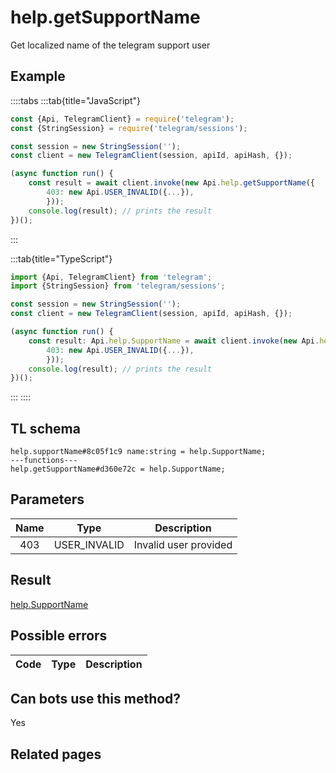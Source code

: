 # help.getSupportName

Get localized name of the telegram support user

## Example

::::tabs
:::tab{title="JavaScript"}

```js
const {Api, TelegramClient} = require('telegram');
const {StringSession} = require('telegram/sessions');

const session = new StringSession('');
const client = new TelegramClient(session, apiId, apiHash, {});

(async function run() {
    const result = await client.invoke(new Api.help.getSupportName({
		403: new Api.USER_INVALID({...}),
		}));
    console.log(result); // prints the result
})();

```

:::

:::tab{title="TypeScript"}

```ts
import {Api, TelegramClient} from 'telegram';
import {StringSession} from 'telegram/sessions';

const session = new StringSession('');
const client = new TelegramClient(session, apiId, apiHash, {});

(async function run() {
    const result: Api.help.SupportName = await client.invoke(new Api.help.getSupportName({
		403: new Api.USER_INVALID({...}),
		}));
    console.log(result); // prints the result
})();

```

:::
::::

## TL schema

```
help.supportName#8c05f1c9 name:string = help.SupportName;
---functions---
help.getSupportName#d360e72c = help.SupportName;
```

## Parameters

| Name | Type         | Description           |
| :--: | ------------ | --------------------- |
| 403  | USER_INVALID | Invalid user provided |

## Result

[help.SupportName](https://core.telegram.org/type/help.SupportName)

## Possible errors

| Code | Type | Description |
| :--: | ---- | ----------- |

## Can bots use this method?

Yes

## Related pages
